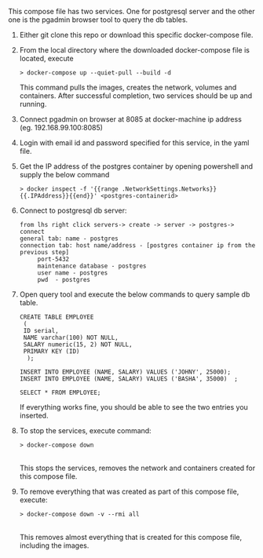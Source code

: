 This compose file has two services. One for postgresql server and the other one is the pgadmin browser tool to query the db tables.

1. Either git clone this repo or download this specific docker-compose file.

2. From the local directory where the downloaded docker-compose file is located, execute		
	
       > docker-compose up --quiet-pull --build -d
	
    This command pulls the images, creates the network, volumes and containers.
    After successful completion, two services should be up and running.
	
3. Connect pgadmin on browser at 8085 at docker-machine ip address (eg. 192.168.99.100:8085)

4. Login with email id and password specified for this service, in the yaml file.

5. Get the IP address of the postgres container by opening powershell and supply the below command
       
       > docker inspect -f '{{range .NetworkSettings.Networks}}{{.IPAddress}}{{end}}' <postgres-containerid>

6. Connect to postgresql db server:
	
       from lhs right click servers-> create -> server -> postgres-> connect
	   general tab: name - postgres
	   connection tab: host name/address - [postgres container ip from the previous step]
			port-5432
			maintenance database - postgres
			user name - postgres
			pwd  - postgres

7. Open query tool and execute the below commands to query sample db table.

	   CREATE TABLE EMPLOYEE
	    (
		ID serial,
		NAME varchar(100) NOT NULL,
		SALARY numeric(15, 2) NOT NULL,
		PRIMARY KEY (ID)
	     );

	   INSERT INTO EMPLOYEE (NAME, SALARY) VALUES ('JOHNY', 25000);
	   INSERT INTO EMPLOYEE (NAME, SALARY) VALUES ('BASHA', 35000)	;				

	   SELECT * FROM EMPLOYEE;

    If everything works fine, you should be able to see the two entries you inserted.

7. To stop the services, execute command: 

       > docker-compose down

      <br>This stops the services, removes the network and containers created for this compose file.

8. To remove everything that was created as part of this compose file, execute: 
	
       > docker-compose down -v --rmi all 

      <br>This removes almost everything that is created for this compose file, including the images.
